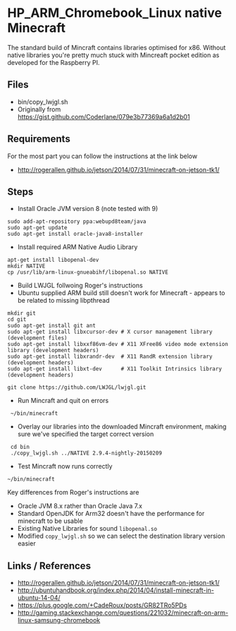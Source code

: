 # HP_ARM_Chromebook_Linux native Minecraft
The standard build of Mincraft contains libraries optimised for x86.
Without native libraries you're pretty much stuck with Mincreaft pocket edition as developed for the Raspberry PI.

## Files
 * bin/copy_lwjgl.sh
  * Originally from https://gist.github.com/Coderlane/079e3b77369a6a1d2b01


## Requirements
For the most part you can follow the instructions at the link below
 * http://rogerallen.github.io/jetson/2014/07/31/minecraft-on-jetson-tk1/

## Steps
 * Install Oracle JVM version 8 (note tested with 9)
```
sudo add-apt-repository ppa:webupd8team/java
sudo apt-get update
sudo apt-get install oracle-java8-installer
```
 * Install required ARM Native Audio Library
```
apt-get install libopenal-dev
mkdir NATIVE
cp /usr/lib/arm-linux-gnueabihf/libopenal.so NATIVE
```
 * Build LWJGL follwoing Roger's instructions
  * Ubuntu supplied ARM build still doesn't work for Minecraft - appears to be related to missing libpthread

```
mkdir git
cd git
sudo apt-get install git ant
sudo apt-get install libxcursor-dev # X cursor management library (development files)
sudo apt-get install libxxf86vm-dev # X11 XFree86 video mode extension library (development headers)
sudo apt-get install libxrandr-dev  # X11 RandR extension library (development headers)
sudo apt-get install libxt-dev      # X11 Toolkit Intrinsics library (development headers)

git clone https://github.com/LWJGL/lwjgl.git
```

 * Run Mincraft and quit on errors
```
 ~/bin/minecraft
```
 * Overlay our libraries into the downloaded Mincraft environment, making sure we've specified the target correct version
```
 cd bin
 ./copy_lwjgl.sh ../NATIVE 2.9.4-nightly-20150209

```
 * Test Mincraft now runs correctly
```
~/bin/minecraft
```

Key differences from Roger's instructions are
 * Oracle JVM 8.x rather than Oracle Java 7.x
  * Standard OpenJDK for Arm32 doesn't have the performance for minecraft to be usable
 * Existing Native Libraries for sound `libopenal.so`
 * Modified `copy_lwjgl.sh` so we can select the destination library version easier

## Links / References
 * http://rogerallen.github.io/jetson/2014/07/31/minecraft-on-jetson-tk1/
 * http://ubuntuhandbook.org/index.php/2014/04/install-minecraft-in-ubuntu-14-04/
 * https://plus.google.com/+CadeRoux/posts/GR82TRo5PDs
 * http://gaming.stackexchange.com/questions/221032/minecraft-on-arm-linux-samsung-chromebook 
